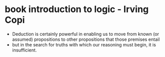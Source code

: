 # book introduction to logic - Irving Copi
- Deduction is certainly powerful in enabling us to move from known (or assumed) propositions to other propositions that those premises entail
- but in the search for truths with which our reasoning must begin, it is insufficient.
